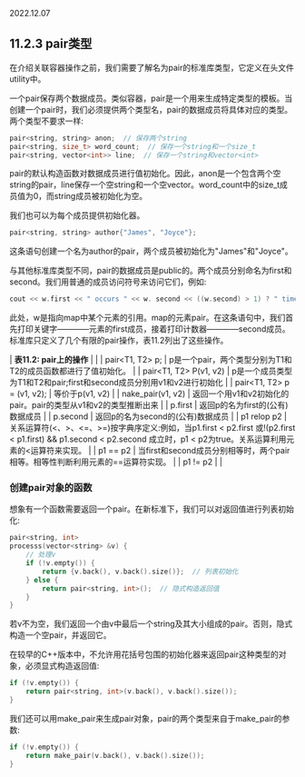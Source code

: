 2022.12.07



## 11.2.3 pair类型
在介绍关联容器操作之前，我们需要了解名为pair的标准库类型，它定义在头文件utility中。

一个pair保存两个数据成员。类似容器，pair是一个用来生成特定类型的模板。当创建一个pair时，我们必须提供两个类型名，pair的数据成员将具体对应的类型。两个类型不要求一样:

```c++
pair<string, string> anon;  // 保存两个string
pair<string, size_t> word_count;  // 保存一个string和一个size_t
pair<string, vector<int>> line;  // 保存一个string和vector<int>
```

pair的默认构造函数对数据成员进行值初始化。因此，anon是一个包含两个空string的pair，line保存一个空string和一个空vector。word_count中的size_t成员值为0，而string成员被初始化为空。

我们也可以为每个成员提供初始化器。

```c++
pair<string, string> author{"James", "Joyce"};
```

这条语句创建一个名为author的pair，两个成员被初始化为"James"和"Joyce"。

与其他标准库类型不同，pair的数据成员是public的。两个成员分别命名为first和second。我们用普通的成员访问符号来访问它们，例如:

```c++
cout << w.first << " occurs " << w. second << ((w.second) > 1) ? " times" : " time" << endl;
```

此处，w是指向map中某个元素的引用。map的元素pair。在这条语句中，我们首先打印关键字————元素的first成员，接着打印计数器————second成员。标准库只定义了几个有限的pair操作，表11.2列出了这些操作。

| **表11.2: pair上的操作** |  |
| pair<T1, T2> p; | p是一个pair，两个类型分别为T1和T2的成员函数都进行了值初始化。 |
| pair<T1, T2> P(v1, v2) | p是一个成员类型为T1和T2和pair;first和second成员分别用v1和v2进行初始化 |
| pair<T1, T2> p = (v1, v2); | 等价于p(v1, v2) |
| nake_pair(v1, v2) | 返回一个用v1和v2初始化的pair。pair的类型从v1和v2的类型推断出来 |
| p.first | 返回p的名为first的(公有)数据成员 |
| p.second | 返回p的名为second的(公有)数据成员 |
| p1 relop p2 | 关系运算符(<、>、<=、>=)按字典序定义:例如，当p1.first < p2.first 或!(p2.first < p1.first) && p1.second < p2.second 成立时，p1 < p2为true。关系运算利用元素的<运算符来实现。 |
| p1 == p2 | 当first和second成员分别相等时，两个pair相等。相等性判断利用元素的==运算符实现。 |
| p1 != p2 |  |

### 创建pair对象的函数
想象有一个函数需要返回一个pair。在新标准下，我们可以对返回值进行列表初始化:

```c++
pair<string, int>
processs(vector<string> &v) {
    // 处理v
    if (!v.empty()) {
        return {v.back(), v.back().size()};  // 列表初始化
    } else {
        return pair<string, int>();  // 隐式构造返回值
    }
}
```

若v不为空，我们返回一个由v中最后一个string及其大小组成的pair。否则，隐式构造一个空pair，并返回它。

在较早的C++版本中，不允许用花括号包围的初始化器来返回pair这种类型的对象，必须显式构造返回值:

```c++
if (!v.empty()) {
    return pair<string, int>(v.back(), v.back().size());
}
```

我们还可以用make_pair来生成pair对象，pair的两个类型来自于make_pair的参数:

```c++
if (!v.empty()) {
    return make_pair(v.back(), v.back().size());
}
```







